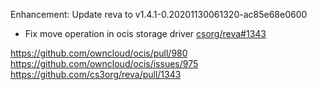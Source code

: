 Enhancement: Update reva to v1.4.1-0.20201130061320-ac85e68e0600

* Fix move operation in ocis storage driver [csorg/reva#1343](https://github.com/cs3org/reva/pull/1343)

https://github.com/owncloud/ocis/pull/980
https://github.com/owncloud/ocis/issues/975
https://github.com/cs3org/reva/pull/1343

